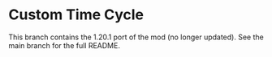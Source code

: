 # Custom Time Cycle

This branch contains the 1.20.1 port of the mod (no longer updated). See the main branch for the full README.
